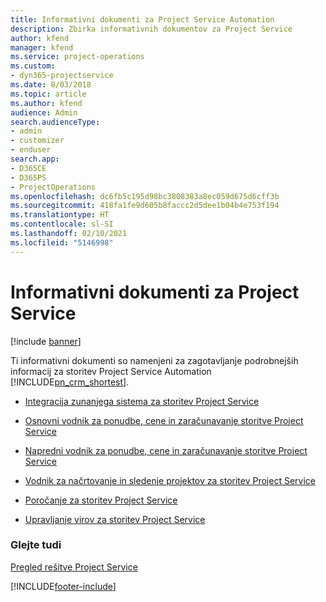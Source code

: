 ```yaml
---
title: Informativni dokumenti za Project Service Automation
description: Zbirka informativnih dokumentov za Project Service
author: kfend
manager: kfend
ms.service: project-operations
ms.custom:
- dyn365-projectservice
ms.date: 8/03/2018
ms.topic: article
ms.author: kfend
audience: Admin
search.audienceType:
- admin
- customizer
- enduser
search.app:
- D365CE
- D365PS
- ProjectOperations
ms.openlocfilehash: dc6fb5c195d98bc3808383a8ec059d675d6cff3b
ms.sourcegitcommit: 418fa1fe9d605b8faccc2d5dee1b04b4e753f194
ms.translationtype: HT
ms.contentlocale: sl-SI
ms.lasthandoff: 02/10/2021
ms.locfileid: "5146998"
---
```

# <a name="white-papers-for-project-service"></a>Informativni dokumenti za Project Service

[!include [banner](../includes/psa-now-project-operations.md)]

Ti informativni dokumenti so namenjeni za zagotavljanje podrobnejših informacij za storitev Project Service Automation [!INCLUDE[pn_crm_shortest](../includes/pn-crm-shortest.md)].

-   [Integracija zunanjega sistema za storitev Project Service](https://go.microsoft.com/fwlink/?LinkId=825445)

-   [Osnovni vodnik za ponudbe, cene in zaračunavanje storitve Project Service](https://go.microsoft.com/fwlink/?LinkId=825241)

-   [Napredni vodnik za ponudbe, cene in zaračunavanje storitve Project Service](https://go.microsoft.com/fwlink/?LinkId=825242)

-   [Vodnik za načrtovanje in sledenje projektov za storitev Project Service](https://go.microsoft.com/fwlink/?LinkId=825243)

-   [Poročanje za storitev Project Service](https://go.microsoft.com/fwlink/?LinkId=825446)

-   [Upravljanje virov za storitev Project Service](https://go.microsoft.com/fwlink/?LinkId=825244)

### <a name="see-also"></a>Glejte tudi
 [Pregled rešitve Project Service](../psa/overview.md)


[!INCLUDE[footer-include](../includes/footer-banner.md)]